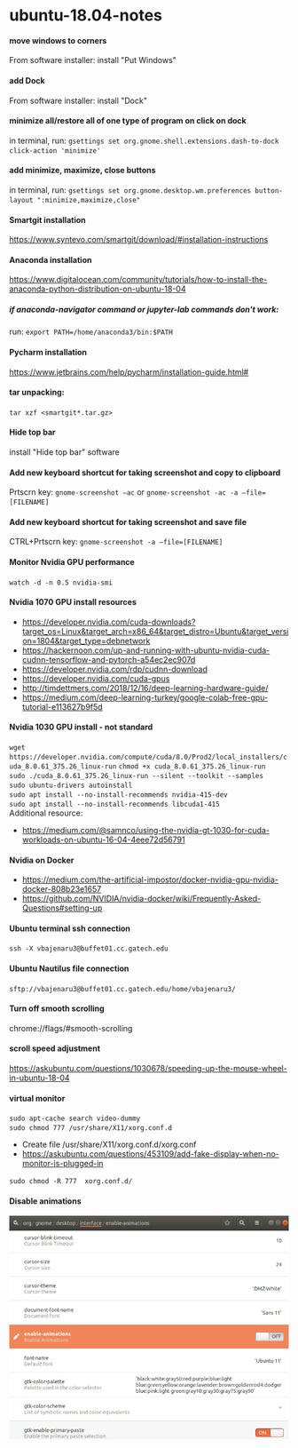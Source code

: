 # ubuntu-18.04-notes

#### move windows to corners
From software installer: install "Put Windows"

#### add Dock
From software installer: install "Dock"

#### minimize all/restore all of one type of program on click on dock
in terminal, run: `gsettings set org.gnome.shell.extensions.dash-to-dock click-action 'minimize'`

#### add minimize, maximize, close buttons
in terminal, run: `gsettings set org.gnome.desktop.wm.preferences button-layout ":minimize,maximize,close"`

#### Smartgit installation
https://www.syntevo.com/smartgit/download/#installation-instructions

#### Anaconda installation
https://www.digitalocean.com/community/tutorials/how-to-install-the-anaconda-python-distribution-on-ubuntu-18-04

##### if anaconda-navigator command or jupyter-lab commands don't work:
run: `export PATH=/home/anaconda3/bin:$PATH`

#### Pycharm installation
https://www.jetbrains.com/help/pycharm/installation-guide.html#

#### tar unpacking:
`tar xzf <smartgit*.tar.gz>`

#### Hide top bar
install "Hide top bar" software

#### Add new keyboard shortcut for taking screenshot and copy to clipboard
Prtscrn key: `gnome-screenshot –ac` or `gnome-screenshot -ac -a –file=[FILENAME]`

#### Add new keyboard shortcut for taking screenshot and save file
CTRL+Prtscrn key: `gnome-screenshot -a –file=[FILENAME]`

#### Monitor Nvidia GPU performance
`watch -d -n 0.5 nvidia-smi`

#### Nvidia 1070 GPU install resources
- https://developer.nvidia.com/cuda-downloads?target_os=Linux&target_arch=x86_64&target_distro=Ubuntu&target_version=1804&target_type=debnetwork 
- https://hackernoon.com/up-and-running-with-ubuntu-nvidia-cuda-cudnn-tensorflow-and-pytorch-a54ec2ec907d 
- https://developer.nvidia.com/rdp/cudnn-download 
- https://developer.nvidia.com/cuda-gpus
- http://timdettmers.com/2018/12/16/deep-learning-hardware-guide/  
- https://medium.com/deep-learning-turkey/google-colab-free-gpu-tutorial-e113627b9f5d  
 
#### Nvidia 1030 GPU install - not standard
`wget https://developer.nvidia.com/compute/cuda/8.0/Prod2/local_installers/cuda_8.0.61_375.26_linux-run`
`chmod +x cuda_8.0.61_375.26_linux-run`<br>
`sudo ./cuda_8.0.61_375.26_linux-run --silent --toolkit --samples`<br>
`sudo ubuntu-drivers autoinstall`<br>
`sudo apt install --no-install-recommends nvidia-415-dev`<br>
`sudo apt install --no-install-recommends libcuda1-415`<br>
Additional resource:
- https://medium.com/@samnco/using-the-nvidia-gt-1030-for-cuda-workloads-on-ubuntu-16-04-4eee72d56791 

#### Nvidia on Docker
- https://medium.com/the-artificial-impostor/docker-nvidia-gpu-nvidia-docker-808b23e1657
- https://github.com/NVIDIA/nvidia-docker/wiki/Frequently-Asked-Questions#setting-up

#### Ubuntu terminal ssh connection
`ssh -X vbajenaru3@buffet01.cc.gatech.edu`

#### Ubuntu Nautilus file connection
`sftp://vbajenaru3@buffet01.cc.gatech.edu/home/vbajenaru3/`

#### Turn off smooth scrolling
chrome://flags/#smooth-scrolling

#### scroll speed adjustment
https://askubuntu.com/questions/1030678/speeding-up-the-mouse-wheel-in-ubuntu-18-04 

#### virtual monitor
`sudo apt-cache search video-dummy`<br>
`sudo chmod 777 /usr/share/X11/xorg.conf.d`<br>
- Create file /usr/share/X11/xorg.conf.d/xorg.conf
- https://askubuntu.com/questions/453109/add-fake-display-when-no-monitor-is-plugged-in

`sudo chmod -R 777  xorg.conf.d/`

#### Disable animations
![image](https://raw.githubusercontent.com/vicb1/miscellaneous-notes/master/ubuntu-18.04-notes/disable-animations.png)
